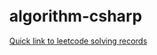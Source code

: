 # algorithm-csharp

[Quick link to leetcode solving records](https://github.com/vincenc/algorithm-csharp/tree/master/algorithm-csharp/LeetCode)
